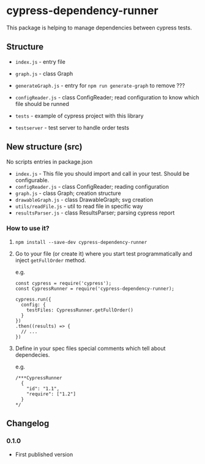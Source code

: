 # cypress-dependency-runner

This package is helping to manage dependencies between cypress tests.

## Structure

- `index.js` - entry file 
- `graph.js` - class Graph
- `generateGraph.js` - entry for `npm run generate-graph` to remove ???
- `configReader.js` - class ConfigReader; read configuration to know which file should be runned

- `tests` - example of cypress project with this library
- `testserver` - test server to handle order tests

## New structure (src)

No scripts entries in package.json

- `index.js` - This file you should import and call in your test. Should be configurable.
- `configReader.js` - class ConfigReader; reading configuration
- `graph.js` - class Graph; creation structure
- `drawableGraph.js` - class DrawableGraph; svg creation
- `utils/readFile.js` - util to read file in specific way
- `resultsParser.js` - class ResultsParser; parsing cypress report

### How to use it?

1. `npm install --save-dev cypress-dependency-runner`
2. Go to your file (or create it) where you start test programmatically and inject `getFullOrder` method.

    e.g.
    ```
    const cypress = require('cypress');
    const CypressRunner = require('cypress-dependency-runner);

    cypress.run({
      config: {
        testFiles: CypressRunner.getFullOrder()
      }
    })
    .then((results) => {
      // ...
    })
    ```

3. Define in your spec files special comments which tell about dependecies.

    e.g.
    ```
    /***CypressRunner
      {
        "id": "1.1",
        "require": ["1.2"] 
      }
    */
    ```

## Changelog

### 0.1.0

- First published version